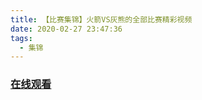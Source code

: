 ```yaml
---
title: 【比赛集锦】火箭VS灰熊的全部比赛精彩视频
date: 2020-02-27 23:47:36
tags:
  - 集锦
---
```


### <a href="https://www.weibo.com/tv/v/Iw8Vob66n?fid=1034:4476604777431062" target="_blank">在线观看</a>

